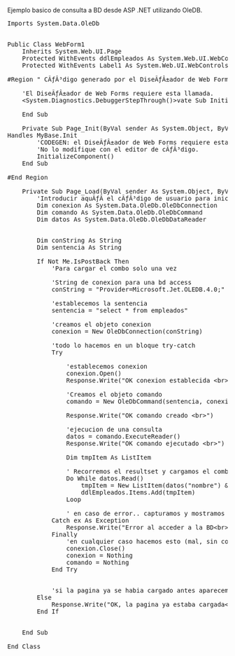 Ejemplo basico de consulta a BD desde ASP .NET utilizando OleDB.

<pre>
Imports System.Data.OleDb


Public Class WebForm1
    Inherits System.Web.UI.Page
    Protected WithEvents ddlEmpleados As System.Web.UI.WebControls.DropDownList
    Protected WithEvents Label1 As System.Web.UI.WebControls.Label

#Region " CÃƒÂ³digo generado por el DiseÃƒÂ±ador de Web Forms "

    'El DiseÃƒÂ±ador de Web Forms requiere esta llamada.
    &lt;System.Diagnostics.DebuggerStepThrough()&gt;vate Sub InitializeComponent()

    End Sub

    Private Sub Page_Init(ByVal sender As System.Object, ByVal e As System.EventArgs) 
Handles MyBase.Init
        'CODEGEN: el DiseÃƒÂ±ador de Web Forms requiere esta llamada de mÃƒÂ©todo
        'No lo modifique con el editor de cÃƒÂ³digo.
        InitializeComponent()
    End Sub

#End Region

    Private Sub Page_Load(ByVal sender As System.Object, ByVal e As System.EventArgs) Handles MyBase.Load
        'Introducir aquÃƒÂ­ el cÃƒÂ³digo de usuario para inicializar la pÃƒÂ¡gina
        Dim conexion As System.Data.OleDb.OleDbConnection
        Dim comando As System.Data.OleDb.OleDbCommand
        Dim datos As System.Data.OleDb.OleDbDataReader


        Dim conString As String
        Dim sentencia As String

        If Not Me.IsPostBack Then
            'Para cargar el combo solo una vez

            'String de conexion para una bd access
            conString = "Provider=Microsoft.Jet.OLEDB.4.0;" & "Data Source=" & Server.MapPath("Empresa.mdb")

            'establecemos la sentencia
            sentencia = "select * from empleados"

            'creamos el objeto conexion
            conexion = New OleDbConnection(conString)

            'todo lo hacemos en un bloque try-catch
            Try

                'establecemos conexion
                conexion.Open()
                Response.Write("OK conexion establecida &lt;br&gt;)

                'Creamos el objeto comando
                comando = New OleDbCommand(sentencia, conexion)

                Response.Write("OK comando creado &lt;br&gt;")

                'ejecucion de una consulta
                datos = comando.ExecuteReader()
                Response.Write("OK comando ejecutado &lt;br&gt;")

                Dim tmpItem As ListItem

                ' Recorremos el resultset y cargamos el combo
                Do While datos.Read()
                    tmpItem = New ListItem(datos("nombre") & " " & datos("apellidos"), datos("codigo"))
                    ddlEmpleados.Items.Add(tmpItem)
                Loop

                ' en caso de error.. capturamos y mostramos
            Catch ex As Exception
                Response.Write("Error al acceder a la BD&lt;br&gt;" & ex.Message)
            Finally
                'en cualquier caso hacemos esto (mal, sin comprobar)
                conexion.Close()
                conexion = Nothing
                comando = Nothing
            End Try


            'si la pagina ya se habia cargado antes aparecemos aqui
        Else
            Response.Write("OK, la pagina ya estaba cargada&lt;br&gt;")
        End If


    End Sub

End Class

</pre>